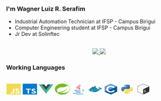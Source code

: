 ### I'm Wagner Luiz R. Serafim
  - Industrial Automation Technician at IFSP - Campus Birigui
  - Computer Engineering student at IFSP - Campus Birigui
  - Jr Dev at Solinftec
<div style="display: inline_block"><br>
 
 <div align="center">
  <a href="https://github.com/WagnerLuizR">
<!--     ![Anurag's GitHub stats](![Anurag's GitHub stats](https://github-readme-stats.vercel.app/api?username=anuraghazra&show_icons=true&theme=radical)) -->
   <img height="130em" src="https://github-readme-stats.vercel.app/api?username=WagnerLuizR&show_icons=true&theme=radical&include_all_commits=true&count_private=true&hide=issues&contribs" />
   <img height="130em" src="https://github-readme-stats.vercel.app/api/top-langs/?username=WagnerLuizR&&layout=compact&theme=radical&langs_count=7" />
 </a>
</div>
 
  
  ### Working Languages
  
<div style="display: inline_block"><br>
  <img align="center" alt="wag-Js" height="30" width="40" 
       src="https://raw.githubusercontent.com/devicons/devicon/master/icons/javascript/javascript-plain.svg">
  <img align="center" alt="wag-Js" height="30" width="40" 
       src="https://raw.githubusercontent.com/devicons/devicon/master/icons/typescript/typescript-plain.svg">
  <img align="center" alt="wag-Js" height="30" width="40" 
       src="https://raw.githubusercontent.com/devicons/devicon/master/icons/vuejs/vuejs-original.svg">
  <img align="center" alt="wag-Js" height="30" width="40" 
       src="https://raw.githubusercontent.com/devicons/devicon/master/icons/spring/spring-original.svg">
  <img align="center" alt="wag-Js" height="30" width="40" 
       src="https://raw.githubusercontent.com/devicons/devicon/master/icons/java/java-original.svg">
    <img align="center" alt="wag-Js" height="30" width="40" 
       src="https://raw.githubusercontent.com/devicons/devicon/master/icons/docker/docker-original.svg">
  <img align="center" alt="wag-Js" height="30" width="40" 
       src="https://raw.githubusercontent.com/devicons/devicon/master/icons/c/c-original.svg">
  <img align="center" alt="wag-Js" height="30" width="40" 
       src="https://raw.githubusercontent.com/devicons/devicon/master/icons/python/python-original.svg">
  <img align="center" alt="wag-Js" height="30" width="40" 
       src="https://raw.githubusercontent.com/devicons/devicon/master/icons/bash/bash-original.svg">
</div>
